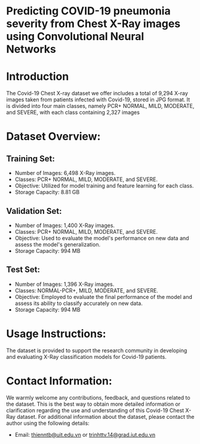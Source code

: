 # Predicting COVID-19 pneumonia severity from Chest X-Ray images using Convolutional Neural Networks
# Introduction
The Covid-19 Chest X-ray dataset we offer includes a total of 9,294 X-ray images taken from patients infected with Covid-19, stored in JPG format. It is divided into four main classes, namely PCR+ NORMAL, MILD, MODERATE, and SEVERE, with each class containing 2,327 images
# Dataset Overview:
## Training Set:
 -  Number of Images: 6,498 X-Ray images.
 - Classes: PCR+ NORMAL, MILD, MODERATE, and SEVERE.
 - Objective: Utilized for model training and feature learning for each class.
 - Storage Capacity: 8.81 GB
## Validation Set:
 -  Number of Images: 1,400 X-Ray images.
 -  Classes: PCR+ NORMAL, MILD, MODERATE, and SEVERE.
 -  Objective: Used to evaluate the model's performance on new data and assess the model's generalization.
 -  Storage Capacity: 994 MB
## Test Set:
 -  Number of Images: 1,396 X-Ray images.
 -  Classes: NORMAL-PCR+, MILD, MODERATE, and SEVERE.
 -  Objective: Employed to evaluate the final performance of the model and assess its ability to classify accurately on new data.
 -  Storage Capacity: 994 MB
# Usage Instructions:
The dataset is provided to support the research community in developing and evaluating X-Ray classification models for Covid-19 patients.

# Contact Information:
We warmly welcome any contributions, feedback, and questions related to the dataset. This is the best way to obtain more detailed information or clarification regarding the use and understanding of this Covid-19 Chest X-Ray dataset. For additional information about the dataset, please contact the author using the following details:
- Email: thienntb@uit.edu.vn or trinhttv.14@grad.iut.edu.vn
